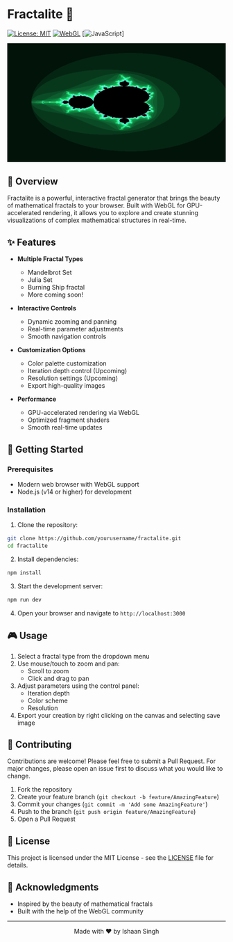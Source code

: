 # Fractalite 🎨

[![License: MIT](https://img.shields.io/badge/License-MIT-yellow.svg)](https://opensource.org/licenses/MIT)
[![WebGL](https://img.shields.io/badge/WebGL-Enabled-blue)](https://get.webgl.org/)
[![JavaScript](https://img.shields.io/badge/JavaScript-Ready-blue)]

<div align="center">
  <img src="src/assets/Preview.png" alt="Fractalite Preview" width="600"/>
</div>

## 🌟 Overview

Fractalite is a powerful, interactive fractal generator that brings the beauty of mathematical fractals to your browser. Built with WebGL for GPU-accelerated rendering, it allows you to explore and create stunning visualizations of complex mathematical structures in real-time.

## ✨ Features

- **Multiple Fractal Types**
  - Mandelbrot Set
  - Julia Set
  - Burning Ship fractal
  - More coming soon!

- **Interactive Controls**
  - Dynamic zooming and panning
  - Real-time parameter adjustments
  - Smooth navigation controls

- **Customization Options**
  - Color palette customization
  - Iteration depth control (Upcoming)
  - Resolution settings (Upcoming)
  - Export high-quality images

- **Performance**
  - GPU-accelerated rendering via WebGL
  - Optimized fragment shaders
  - Smooth real-time updates

## 🚀 Getting Started

### Prerequisites

- Modern web browser with WebGL support
- Node.js (v14 or higher) for development

### Installation

1. Clone the repository:
```bash
git clone https://github.com/yourusername/fractalite.git
cd fractalite
```

2. Install dependencies:
```bash
npm install
```

3. Start the development server:
```bash
npm run dev
```

4. Open your browser and navigate to `http://localhost:3000`

## 🎮 Usage

1. Select a fractal type from the dropdown menu
2. Use mouse/touch to zoom and pan:
   - Scroll to zoom
   - Click and drag to pan
3. Adjust parameters using the control panel:
   - Iteration depth
   - Color scheme
   - Resolution
4. Export your creation by right clicking on the canvas and selecting save image



## 🤝 Contributing

Contributions are welcome! Please feel free to submit a Pull Request. For major changes, please open an issue first to discuss what you would like to change.

1. Fork the repository
2. Create your feature branch (`git checkout -b feature/AmazingFeature`)
3. Commit your changes (`git commit -m 'Add some AmazingFeature'`)
4. Push to the branch (`git push origin feature/AmazingFeature`)
5. Open a Pull Request

## 📝 License

This project is licensed under the MIT License - see the [LICENSE](LICENSE) file for details.

## 🙏 Acknowledgments

- Inspired by the beauty of mathematical fractals
- Built with the help of the WebGL community

---

<div align="center">
  Made with ❤️ by Ishaan Singh
</div>
